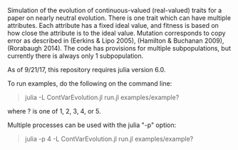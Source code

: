 Simulation of the evolution of continuous-valued (real-valued) traits for a paper on nearly neutral evolution.
There is one trait which can have multiple attributes.  Each attribute has a fixed ideal value, and fitness
is based on how close the attribute is to the ideal value.  Mutation corresponds to copy error as described in 
(Eerkins & Lipo 2005), (Hamilton & Buchanan 2009), (Rorabaugh 2014).  The code has provisions for multiple
subpopulations, but currently there is always only 1 subpopulation.

As of 9/21/17, this repository requires julia version 6.0.

To run examples, do the following on the command line:

> julia -L ContVarEvolution.jl run.jl examples/example?

where ? is one of 1, 2, 3, 4, or 5.  

Multiple processes can be used with the julia "-p" option:

> julia -p 4 -L ContVarEvolution.jl run.jl examples/example?
